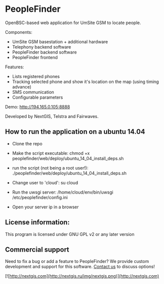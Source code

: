# PeopleFinder
OpenBSC-based web application for UmSite GSM to locate people.

Components:

* UmSite GSM basestation + additional hardware
* Telephony backend software
* PeopleFinder backend software
* PeopleFinder frontend

Features:

* Lists registered phones
* Tracking selected phone and show it's location on the map (using timing advance)
* SMS communication
* Configurable parameters

Demo: http://194.165.0.105:8888

Developed by NextGIS, Telstra and Fairwaves.

How to run the application on a ubuntu 14.04
-------------
* Clone the repo

* Make the script executable:
chmod +x peoplefinder/web/deploy/ubuntu_14_04_install_deps.sh

* run the script (not being a root user!):
./peoplefinder/web/deploy/ubuntu_14_04_install_deps.sh

* Change user to 'cloud':
su cloud

* Run the uwsgi server:
/home/cloud/env/bin/uwsgi /etc/peoplefinder/config.ini

* Open your server ip in a browser

License information:
-------------
This program is licensed under GNU GPL v2 or any later version

Commercial support
----------
Need to fix a bug or add a feature to PeopleFinder? We provide custom development and support for this software. [Contact us](http://nextgis.ru/en/contact/) to discuss options!

[![http://nextgis.com](http://nextgis.ru/img/nextgis.png)](http://nextgis.com)
